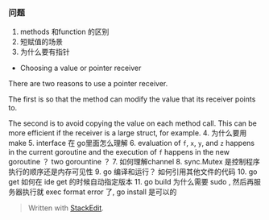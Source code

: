 
### 问题
1. methods 和function 的区别
2. 短赋值的场景
3. 为什么要有指针
* Choosing a value or pointer receiver

There are two reasons to use a pointer receiver.

The first is so that the method can modify the value that its receiver points to.

The second is to avoid copying the value on each method call. This can be more efficient if the receiver is a large struct, for example.
4. 为什么要用make
5. interface 在 go里面怎么理解
6.   evaluation of `f`, `x`, `y`, and `z` happens in the current goroutine and the execution of `f` happens in the new goroutine ？ two gorountine ？
7. 如何理解channel
8. sync.Mutex 是控制程序执行的顺序还是内存可见性
9. go 编译和运行？ 如何引用其他文件的代码
10. go get 如何在 ide get 的时候自动指定版本 
11. go build 为什么需要 sudo , 然后再服务器执行就 exec format error 了, go install 是可以的
> Written with [StackEdit](https://stackedit.io/).
<!--stackedit_data:
eyJoaXN0b3J5IjpbNjcyNTE5MzAxLDEwMjU1OTAzNTIsLTExOD
A4MDQ5MTQsMTk5MTc4MDMzMiwzNjAzNzI5MDksLTE4NjAxOTUx
NzIsMjYwMDgxMDA4LC0xNzU3Mzk4MjAsLTMxMzQyNTIxNl19
-->
